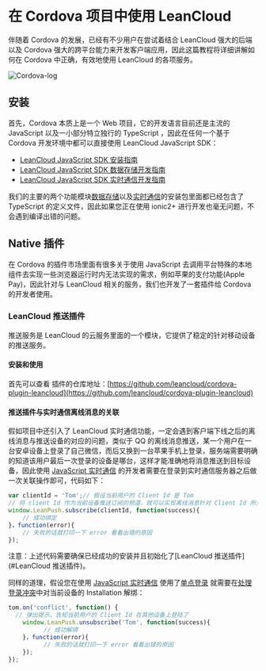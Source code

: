# 在 Cordova 项目中使用 LeanCloud

伴随着 Cordova 的发展，已经有不少用户在尝试着结合 LeanCloud 强大的后端以及 Cordova 强大的跨平台能力来开发客户端应用，因此这篇教程将详细讲解如何在 Cordova 中正确，有效地使用 LeanCloud 的各项服务。

![Cordova-log](https://cordova.apache.org/static/img/cordova_bot.png)

## 安装
首先，Cordova 本质上是一个 Web 项目，它的开发语言目前还是主流的 JavaScript 以及一小部分特立独行的 TypeScript ，因此在任何一个基于 Cordova 开发环境中都可以直接使用 LeanCloud JavaScript SDK：

- [LeanCloud JavaScript SDK 安装指南](sdk_setup-js.html)
- [LeanCloud JavaScript SDK 数据存储开发指南](leanstorage_guide-js.html)
- [LeanCloud JavaScript SDK 实时通信开发指南](realtime_guide-js.html)

我们的主要的两个功能模块[数据存储](leanstorage_guide-js.html)以及[实时通信](realtime_guide-js.html)的安装包里面都已经包含了 TypeScript 的定义文件，因此如果您正在使用 ionic2+ 进行开发也毫无问题，不会遇到编译出错的问题。

## Native 插件
在 Cordova 的插件市场里面有很多关于使用 JavaScript 去调用平台特殊的本地组件去实现一些浏览器运行时内无法实现的需求，例如苹果的支付功能(Apple Pay)，因此针对与 LeanCloud 相关的服务，我们也开发了一套插件给 Cordova 的开发者使用。

### LeanCloud 推送插件
推送服务是 LeanCloud 的云服务里面的一个模块，它提供了稳定的针对移动设备的推送服务。

#### 安装和使用
首先可以查看 插件的仓库地址：[https://github.com/leancloud/cordova-plugin-leancloud](https://github.com/leancloud/cordova-plugin-leancloud)


#### 推送插件与实时通信离线消息的关联
假如项目中还引入了 LeanCloud 实时通信功能，一定会遇到客户端下线之后的离线消息与推送设备的对应的问题，类似于 QQ 的离线消息推送，某一个用户在一台安卓设备上登录了自己微信，而后又换到一台苹果手机上登录，服务端需要明确的知道该用户最后一次登录的设备是哪台，这样才能准确地将消息推送到目标设备，因此使用 [JavaScript 实时通信](realtime_guide-js.html) 的开发者需要在登录到实时通信服务器之后做一次关联操作即可，代码如下：


```js
var clientId = 'Tom';// 假设当前用户的 Client Id 是 Tom
// 将 client Id 作为当前设备推送订阅的频道，就可以实现离线消息针对 Client Id 所登录的设备做关联
window.LeanPush.subscribe(clientId, function(success){
    // 成功绑定
}，function(error){
    // 失败的话就打印一下 error 看看出错的原因
}); 
```

注意：上述代码需要确保已经成功的安装并且初始化了[LeanCloud 推送插件](#LeanCloud 推送插件)。

同样的道理，假设您在使用 [JavaScript 实时通信](https://leancloud.cn/docs/realtime_guide-js.html) 使用了[单点登录](realtime_guide-js.html#单点登录) 就需要在[处理登录冲突](realtime_guide-js.html#处理登录冲突)中对当前设备的 Installation 解绑：

```js
tom.on('conflict', function() {
  // 弹出提示，告知当前用户的 Client Id 在其他设备上登陆了
    window.LeanPush.unsubscribe('Tom', function(success){
          // 成功解绑
    }，function(error){
          // 失败的话就打印一下 error 看看出错的原因
    }); 
});
```


